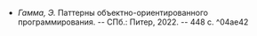 - _Гамма, Э._ Паттерны объектно-ориентированного программирования. -- СПб.: Питер, 2022. -- 448 с. ^04ae42